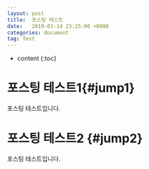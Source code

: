 ```yaml
---
layout: post
title:  포스팅 테스트
date:   2019-01-14 23:25:00 +0900
categories: document
tag: Test
---
```


* content
{:toc}


포스팅 테스트1{#jump1}
====================================

포스팅 테스트입니다.


포스팅 테스트2		{#jump2}
====================================
포스팅 테스트입니다.
